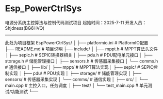 # Esp_PowerCtrlSys
电源分系统主控算法与控制代码测试项目
起始时间：2025-7-11
开发人员：Shjdness(BG6HVQ)

----------------------------------------------------------------------------
此处为项目框架
EspPowerCtrlSys/
│
├── platformio.ini                # PlatformIO配置
├── README.md                     # 项目说明
├── include/
│   ├── mppt.h                    # MPPT算法头文件
│   ├── sepic.h                   # SEPIC转换器相关
│   ├── pdu.h                     # PDU配电单元接口
│   ├── storage.h                 # 储能管理接口
│   ├── sensors.h                 # 传感器采集接口
│   └── comms.h                   # 通信接口
│
├── lib/
│   ├── mppt/                     # MPPT算法实现
│   ├── sepic/                    # SEPIC控制实现
│   ├── pdu/                      # PDU实现
│   ├── storage/                  # 储能管理实现
│   ├── sensors/                  # 传感器采集实现
│   └── comms/                    # 通信实现
│
├── src/
│   └── main.cpp                  # 主控入口，任务调度
│
├── test/
│   └── test_main.cpp             # 单元测试/功能测试
└──